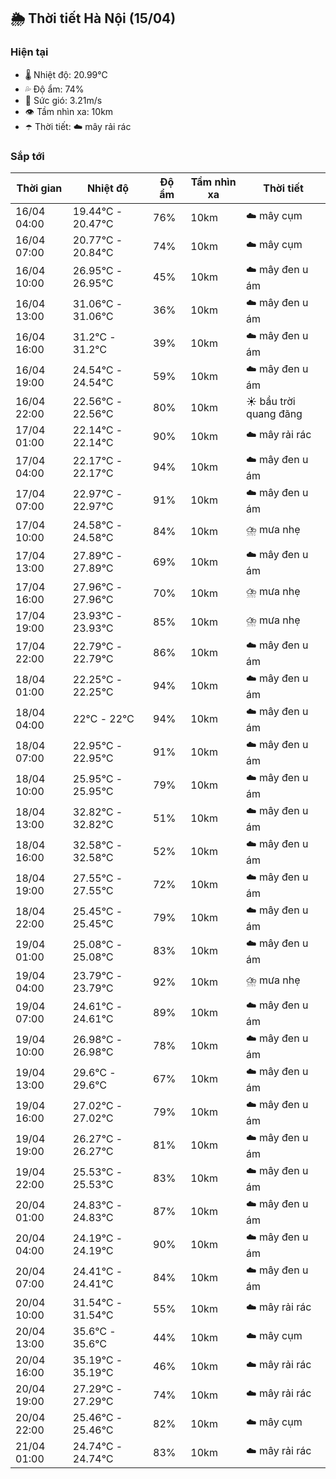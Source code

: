 ## 🌦️ Thời tiết Hà Nội (15/04)

### Hiện tại

- 🌡️ Nhiệt độ: 20.99℃
- 💦 Độ ẩm: 74%
- 💨 Sức gió: 3.21m/s
- 👁️ Tầm nhìn xa: 10km
- ☂️ Thời tiết: ☁️ mây rải rác

### Sắp tới

| Thời gian | Nhiệt độ | Độ ẩm | Tầm nhìn xa | Thời tiết |
| --- | --- | --- | --- | --- |
| 16/04 04:00 | 19.44℃ - 20.47℃ | 76% | 10km | ☁️ mây cụm |
| 16/04 07:00 | 20.77℃ - 20.84℃ | 74% | 10km | ☁️ mây cụm |
| 16/04 10:00 | 26.95℃ - 26.95℃ | 45% | 10km | ☁️ mây đen u ám |
| 16/04 13:00 | 31.06℃ - 31.06℃ | 36% | 10km | ☁️ mây đen u ám |
| 16/04 16:00 | 31.2℃ - 31.2℃ | 39% | 10km | ☁️ mây đen u ám |
| 16/04 19:00 | 24.54℃ - 24.54℃ | 59% | 10km | ☁️ mây đen u ám |
| 16/04 22:00 | 22.56℃ - 22.56℃ | 80% | 10km | ☀️ bầu trời quang đãng |
| 17/04 01:00 | 22.14℃ - 22.14℃ | 90% | 10km | ☁️ mây rải rác |
| 17/04 04:00 | 22.17℃ - 22.17℃ | 94% | 10km | ☁️ mây đen u ám |
| 17/04 07:00 | 22.97℃ - 22.97℃ | 91% | 10km | ☁️ mây đen u ám |
| 17/04 10:00 | 24.58℃ - 24.58℃ | 84% | 10km | ⛈️ mưa nhẹ |
| 17/04 13:00 | 27.89℃ - 27.89℃ | 69% | 10km | ☁️ mây đen u ám |
| 17/04 16:00 | 27.96℃ - 27.96℃ | 70% | 10km | ⛈️ mưa nhẹ |
| 17/04 19:00 | 23.93℃ - 23.93℃ | 85% | 10km | ⛈️ mưa nhẹ |
| 17/04 22:00 | 22.79℃ - 22.79℃ | 86% | 10km | ☁️ mây đen u ám |
| 18/04 01:00 | 22.25℃ - 22.25℃ | 94% | 10km | ☁️ mây đen u ám |
| 18/04 04:00 | 22℃ - 22℃ | 94% | 10km | ☁️ mây đen u ám |
| 18/04 07:00 | 22.95℃ - 22.95℃ | 91% | 10km | ☁️ mây đen u ám |
| 18/04 10:00 | 25.95℃ - 25.95℃ | 79% | 10km | ☁️ mây đen u ám |
| 18/04 13:00 | 32.82℃ - 32.82℃ | 51% | 10km | ☁️ mây đen u ám |
| 18/04 16:00 | 32.58℃ - 32.58℃ | 52% | 10km | ☁️ mây đen u ám |
| 18/04 19:00 | 27.55℃ - 27.55℃ | 72% | 10km | ☁️ mây đen u ám |
| 18/04 22:00 | 25.45℃ - 25.45℃ | 79% | 10km | ☁️ mây đen u ám |
| 19/04 01:00 | 25.08℃ - 25.08℃ | 83% | 10km | ☁️ mây đen u ám |
| 19/04 04:00 | 23.79℃ - 23.79℃ | 92% | 10km | ⛈️ mưa nhẹ |
| 19/04 07:00 | 24.61℃ - 24.61℃ | 89% | 10km | ☁️ mây đen u ám |
| 19/04 10:00 | 26.98℃ - 26.98℃ | 78% | 10km | ☁️ mây đen u ám |
| 19/04 13:00 | 29.6℃ - 29.6℃ | 67% | 10km | ☁️ mây đen u ám |
| 19/04 16:00 | 27.02℃ - 27.02℃ | 79% | 10km | ☁️ mây đen u ám |
| 19/04 19:00 | 26.27℃ - 26.27℃ | 81% | 10km | ☁️ mây đen u ám |
| 19/04 22:00 | 25.53℃ - 25.53℃ | 83% | 10km | ☁️ mây đen u ám |
| 20/04 01:00 | 24.83℃ - 24.83℃ | 87% | 10km | ☁️ mây đen u ám |
| 20/04 04:00 | 24.19℃ - 24.19℃ | 90% | 10km | ☁️ mây đen u ám |
| 20/04 07:00 | 24.41℃ - 24.41℃ | 84% | 10km | ☁️ mây đen u ám |
| 20/04 10:00 | 31.54℃ - 31.54℃ | 55% | 10km | ☁️ mây rải rác |
| 20/04 13:00 | 35.6℃ - 35.6℃ | 44% | 10km | ☁️ mây cụm |
| 20/04 16:00 | 35.19℃ - 35.19℃ | 46% | 10km | ☁️ mây rải rác |
| 20/04 19:00 | 27.29℃ - 27.29℃ | 74% | 10km | ☁️ mây rải rác |
| 20/04 22:00 | 25.46℃ - 25.46℃ | 82% | 10km | ☁️ mây cụm |
| 21/04 01:00 | 24.74℃ - 24.74℃ | 83% | 10km | ☁️ mây rải rác |
